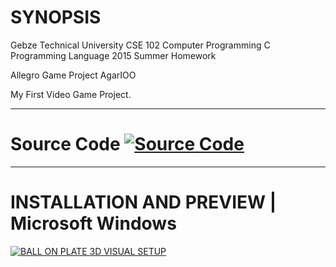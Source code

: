 # SYNOPSIS

Gebze Technical University CSE 102 Computer Programming C Programming Language 2015 Summer Homework

Allegro Game Project AgarIOO

My First Video Game Project.

-------------------

# Source Code [![Source Code](https://cdn.rawgit.com/sindresorhus/awesome/d7305f38d29fed78fa85652e3a63e154dd8e8829/media/badge.svg)](https://github.com/AKILLIMUSTAFA/C-Summer-Homework)

-------------------

# INSTALLATION AND PREVIEW | Microsoft Windows

[![BALL ON PLATE 3D VISUAL SETUP](https://upload.wikimedia.org/wikipedia/commons/thumb/4/4c/YouTube_icon.png/320px-YouTube_icon.png)](https://youtu.be/bCAYzwcfo7c)
